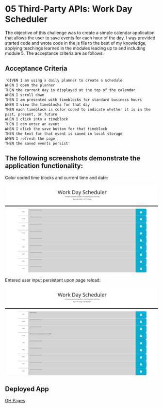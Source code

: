# 05 Third-Party APIs: Work Day Scheduler

The objective of this challenge was to create a simple calendar application that allows the user to save events for each hour of the day. I was provided started code and wrote code in the js file to the best of my knowledge, applying teachings learned in the modules leading up to and including module 5. The acceptance criteria are as follows:

## Acceptance Criteria

```
'GIVEN I am using a daily planner to create a schedule
WHEN I open the planner
THEN the current day is displayed at the top of the calendar
WHEN I scroll down
THEN I am presented with timeblocks for standard business hours
WHEN I view the timeblocks for that day
THEN each timeblock is color coded to indicate whether it is in the past, present, or future
WHEN I click into a timeblock
THEN I can enter an event
WHEN I click the save button for that timeblock
THEN the text for that event is saved in local storage
WHEN I refresh the page
THEN the saved events persist'
```

## The following screenshots demonstrate the application functionality:

Color coded time blocks and current time and date:

![Color coded time blocks and current time and date.](./assets/images/final-app-ss.png)

Entered user input persistent upon page reload:

![Entered user input persistent upon page reload.](./assets/images/final-app-ss-2.png)

## Deployed App

[GH Pages](https://realnifty.github.io/05-workday-scheduler/)

